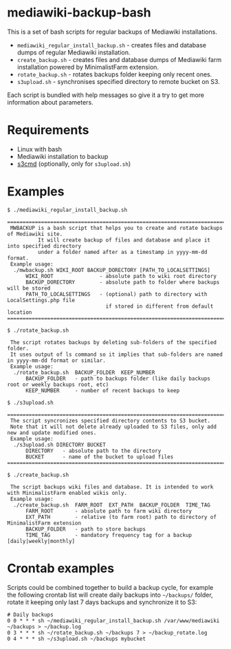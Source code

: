 # mediawiki-backup-bash

This is a set of bash scripts for regular backups of Mediawiki installations.

* `mediawiki_regular_install_backup.sh` - creates files and database dumps of regular Mediawiki installation.
* `create_backup.sh` - creates files and database dumps of Mediawiki farm installation powered by MinimalistFarm extension.
* `rotate_backup.sh` - rotates backups folder keeping only recent ones.
* `s3upload.sh` - synchronises specified directory to remote bucket on S3.

Each script is bundled with help messages so give it a try to get more information about parameters.

# Requirements

* Linux with bash
* Mediawiki installation to backup
* [s3cmd](https://s3tools.org/s3cmd) (optionally, only for `s3upload.sh`)

# Examples

```
$ ./mediawiki_regular_install_backup.sh

====================================================================================
 MWBACKUP is a bash script that helps you to create and rotate backups of Mediawiki site.
          It will create backup of files and database and place it into specified directory
          under a folder named after as a timestamp in yyyy-mm-dd format.
 Example usage:
  ./mwbackup.sh WIKI_ROOT BACKUP_DORECTORY [PATH_TO_LOCALSETTINGS]
      WIKI_ROOT               - absolute path to wiki root directory
      BACKUP_DORECTORY        - absolute path to folder where backups will be stored
      PATH_TO_LOCALSETTINGS   - (optional) path to directory with LocalSettings.php file
                                if stored in different from default location
====================================================================================
```

```
$ ./rotate_backup.sh

 The script rotates backups by deleting sub-folders of the specified folder.
 It uses output of ls command so it implies that sub-folders are named in yyyy-mm-dd format or similar.
 Example usage:
  ./rotate_backup.sh  BACKUP_FOLDER  KEEP_NUMBER
      BACKUP_FOLDER   - path to backups folder (like daily backups root or weekly backups root, etc)
      KEEP_NUMBER     - number of recent backups to keep
```

```
$ ./s3upload.sh 

====================================================================================
 The script syncronizes specified directory contents to S3 bucket.
 Note that it will not delete already uploaded to S3 files, only add new and update modified ones.
 Example usage:
  ./s3upload.sh DIRECTORY BUCKET
      DIRECTORY   - absolute path to the directory
      BUCKET      - name of the bucket to upload files
====================================================================================
```

```
$ ./create_backup.sh 

 The script backups wiki files and database. It is intended to work with MinimalistFarm enabled wikis only.
 Example usage:
  ./create_backup.sh  FARM_ROOT  EXT_PATH  BACKUP_FOLDER  TIME_TAG
      FARM_ROOT       - absolute path to farm wiki directory
      EXT_PATH        - relative (to farm root) path to directory of MinimalistFarm extension
      BACKUP_FOLDER   - path to store backups
      TIME_TAG        - mandatory frequency tag for a backup [daily|weekly|monthly]
```

# Crontab examples

Scripts could be combined together to build a backup cycle, for example the following crontab list will create daily backups into `~/backups/` folder, rotate it keeping only last 7 days backups and synchronize it to S3:

```cron
# Daily backups
0 0 * * * sh ~/mediawiki_regular_install_backup.sh /var/www/mediawiki ~/backups > ~/backup.log
0 3 * * * sh ~/rotate_backup.sh ~/backups 7 > ~/backup_rotate.log
0 4 * * * sh ~/s3upload.sh ~/backups mybucket
```
